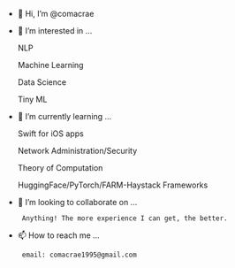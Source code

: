 - 👋 Hi, I’m @comacrae
- 👀 I’m interested in ...
  
  NLP
   
  Machine Learning
  
  Data Science
  
  Tiny ML 
  
  
- 🌱 I’m currently learning ...

  Swift for iOS apps
  
  Network Administration/Security
  
  Theory of Computation
  
  HuggingFace/PyTorch/FARM-Haystack Frameworks 
    
- 💞️ I’m looking to collaborate on ...

       Anything! The more experience I can get, the better. 
- 📫 How to reach me ...
       
       email: comacrae1995@gmail.com 

<!---
comacrae/comacrae is a ✨ special ✨ repository because its `README.md` (this file) appears on your GitHub profile.
You can click the Preview link to take a look at your changes.
--->

